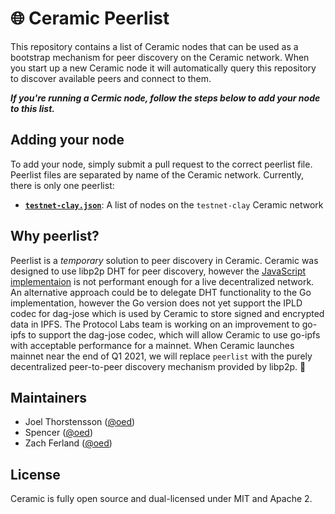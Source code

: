 # 🌐 Ceramic Peerlist

This repository contains a list of Ceramic nodes that can be used as a bootstrap mechanism for peer discovery on the Ceramic network. When you start up a new Ceramic node it will automatically query this repository to discover available peers and connect to them. 

***If you're running a Cermic node, follow the steps below to add your node to this list.***

## Adding your node

To add your node, simply submit a pull request to the correct peerlist file. Peerlist files are separated by name of the Ceramic network. Currently, there is only one peerlist:

- **[`testnet-clay.json`](testnet-clay.json)**: A list of nodes on the `testnet-clay` Ceramic network

## Why peerlist?

Peerlist is a *temporary* solution to peer discovery in Ceramic. Ceramic was designed to use libp2p DHT for peer discovery, however the [JavaScript implementaion]() is not performant enough for a live decentralized network. An alternative approach could be to delegate DHT functionality to the Go implementation, however the Go version does not yet support the IPLD codec for dag-jose which is used by Ceramic to store signed and encrypted data in IPFS. The Protocol Labs team is working on an improvement to go-ipfs to support the dag-jose codec, which will allow Ceramic to use go-ipfs with acceptable performance for a mainnet. When Ceramic launches mainnet near the end of Q1 2021, we will replace `peerlist` with the purely decentralized peer-to-peer discovery mechanism provided by libp2p. 🚀

## Maintainers

- Joel Thorstensson ([@oed](https://github.com/oed))
- Spencer ([@oed](https://github.com/stbrody))
- Zach Ferland ([@oed](https://github.com/zachferland))

## License

Ceramic is fully open source and dual-licensed under MIT and Apache 2.
